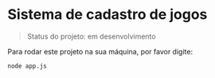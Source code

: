 <h1>Sistema de cadastro de jogos</h1>

> Status do projeto: em desenvolvimento
 
 Para rodar este projeto na sua máquina, por favor digite:
```
node app.js
```
